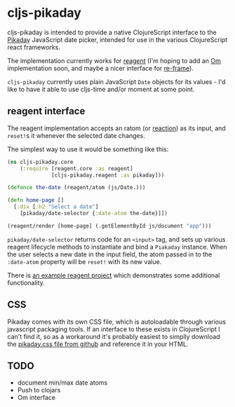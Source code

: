 # cljs-pikaday

cljs-pikaday is intended to provide a native ClojureScript interface to the 
[Pikaday](https://github.com/dbushell/Pikaday) JavaScript date picker, intended 
for use in the various ClojureScript react frameworks.

The implementation currently works for 
[reagent](https://github.com/reagent-project/reagent) (I'm hoping to add an 
[Om]() implementation soon, and maybe a nicer interface for 
[re-frame](https://github.com/Day8/re-frame)).

`cljs-pikaday` currently uses plain JavaScript `Date` objects for 
its values - I'd like to have it able to use cljs-time and/or 
moment at some point.

## reagent interface

The reagent implementation accepts an ratom 
(or [reaction](https://github.com/Day8/re-frame#how-flow-happens-in-reagent))
as its input, and `reset!`s it whenever the selected date changes.

The simplest way to use it would be something like this:

```clojure
(ns cljs-pikaday.core
    (:require [reagent.core :as reagent]
              [cljs-pikaday.reagent :as pikaday]))

(defonce the-date (reagent/atom (js/Date.)))

(defn home-page []
  [:div [:h2 "Select a date"]
    [pikaday/date-selector {:date-atom the-date}]])

(reagent/render [home-page] (.getElementById js/document "app")))
```

`pikaday/date-selector` returns code for an `<input>` tag, and 
sets up various reagent lifecycle methods to instantiate and bind 
a `Piakaday` instance. When the user selects a new date in the input 
field, the atom passed in to the `:date-atom` property will be 
`reset!` with its new value.

There is [an example reagent project](examples/reagent/) which demonstrates 
some additional functionality.

## CSS

Pikaday comes with its own CSS file, which is autoloadable through various 
javascript packaging tools. If an interface to these exists in ClojureScript 
I can't find it, so as a workaround it's probably easiest to simplly download 
the [pikaday.css file from github](https://github.com/dbushell/Pikaday/blob/master/css/pikaday.css)
and reference it in your HTML.

## TODO

* document min/max date atoms
* Push to clojars
* Om interface
